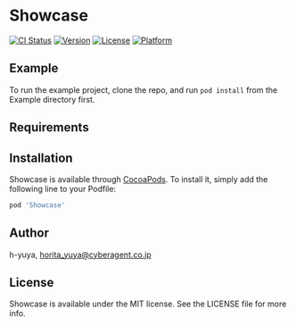 # Showcase

[![CI Status](http://img.shields.io/travis/h-yuya/Showcase.svg?style=flat)](https://travis-ci.org/h-yuya/Showcase)
[![Version](https://img.shields.io/cocoapods/v/Showcase.svg?style=flat)](http://cocoapods.org/pods/Showcase)
[![License](https://img.shields.io/cocoapods/l/Showcase.svg?style=flat)](http://cocoapods.org/pods/Showcase)
[![Platform](https://img.shields.io/cocoapods/p/Showcase.svg?style=flat)](http://cocoapods.org/pods/Showcase)

## Example

To run the example project, clone the repo, and run `pod install` from the Example directory first.

## Requirements

## Installation

Showcase is available through [CocoaPods](http://cocoapods.org). To install
it, simply add the following line to your Podfile:

```ruby
pod 'Showcase'
```

## Author

h-yuya, horita_yuya@cyberagent.co.jp

## License

Showcase is available under the MIT license. See the LICENSE file for more info.
